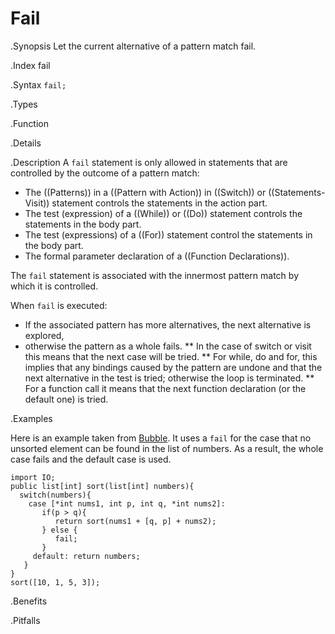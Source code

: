 # Fail

.Synopsis
Let the current alternative of a pattern match fail.

.Index
fail

.Syntax
`fail;`

.Types

.Function

.Details

.Description
A `fail` statement is only allowed in statements that are controlled by the outcome of a pattern match:

*  The ((Patterns)) in a ((Pattern with Action)) in ((Switch)) or ((Statements-Visit)) statement controls the statements in the action part.
*  The test (expression) of a ((While)) or ((Do)) statement controls the statements in the body part.
*  The test (expressions) of a ((For)) statement control the statements in the body part.
*  The formal parameter declaration of a ((Function Declarations)).


The `fail` statement is associated with the innermost pattern match by which it is controlled.

When `fail` is executed:

*  If the associated pattern has more alternatives, the next alternative is explored,
*  otherwise the pattern as a whole fails. 
   ** In the case of switch or visit this means that the next case will be tried.
   ** For while, do and for, this implies that any bindings caused by the pattern are undone and that the next 
      alternative in the test is tried; otherwise the loop is terminated.
   ** For a function call it means that the next function declaration (or the default one) is tried.

.Examples

Here is an example taken from [Bubble]((Recipes:Bubble)). 
It uses a `fail` for the case that no unsorted element can be found in the list of numbers.
As a result, the whole case fails and the default case is used.
```rascal-shell
import IO;
public list[int] sort(list[int] numbers){
  switch(numbers){
    case [*int nums1, int p, int q, *int nums2]:
       if(p > q){
          return sort(nums1 + [q, p] + nums2);
       } else {
       	  fail;
       }
     default: return numbers;
   }
}
sort([10, 1, 5, 3]);
```

.Benefits

.Pitfalls

